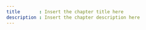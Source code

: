 ```yaml
---
title       : Insert the chapter title here
description : Insert the chapter description here
---
```

